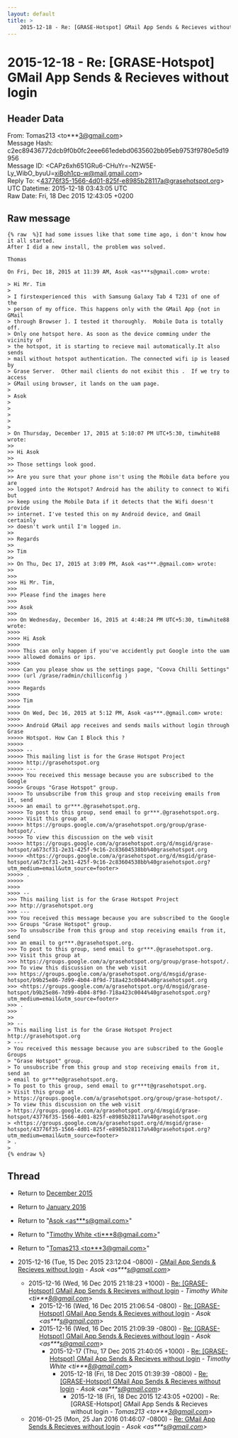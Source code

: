 ```yaml
---
layout: default
title: >
    2015-12-18 - Re: [GRASE-Hotspot] GMail App Sends & Recieves without login
---
```


# 2015-12-18 - Re: [GRASE-Hotspot] GMail App Sends & Recieves without login

## Header Data

From: Tomas213 \<to***3@gmail.com\><br>
Message Hash: c2ec89436772dcb9f0b0fc2eee661edebd0635602bb95eb9753f9780e5d19956<br>
Message ID: \<CAPz6xh651GRu6-CHuYr=-N2W5E-Ly_WibO_byuU=xiBoh1cp-w@mail.gmail.com\><br>
Reply To: \<43776f35-1566-4d01-825f-e8985b28117a@grasehotspot.org\><br>
UTC Datetime: 2015-12-18 03:43:05 UTC<br>
Raw Date: Fri, 18 Dec 2015 12:43:05 +0200<br>

## Raw message

```
{% raw  %}I had some issues like that some time ago, i don't know how it all started.
After I did a new install, the problem was solved.

Thomas

On Fri, Dec 18, 2015 at 11:39 AM, Asok <as***s@gmail.com> wrote:

> Hi Mr. Tim
>
> I firstexperienced this  with Samsung Galaxy Tab 4 T231 of one of the
> person of my office. This happens only with the GMail App {not in GMail
> through Browser ]. I tested it thoroughly.  Mobile Data is totally off.
> Only one hotspot here. As soon as the device comming under the vicinity of
> the hotspot, it is starting to recieve mail automatically.It also sends
> mail without hotspot authentication. The connected wifi ip is leased by
> Grase Server.  Other mail clients do not exibit this .  If we try to access
> GMail using browser, it lands on the uam page.
>
> Asok
>
>
>
>
>
> On Thursday, December 17, 2015 at 5:10:07 PM UTC+5:30, timwhite88 wrote:
>>
>> Hi Asok
>>
>> Those settings look good.
>>
>> Are you sure that your phone isn't using the Mobile data before you are
>> logged into the Hotspot? Android has the ability to connect to Wifi but
>> keep using the Mobile Data if it detects that the Wifi doesn't provide
>> internet. I've tested this on my Android device, and Gmail certainly
>> doesn't work until I'm logged in.
>>
>> Regards
>>
>> Tim
>>
>> On Thu, Dec 17, 2015 at 3:09 PM, Asok <as***.@gmail.com> wrote:
>>
>>>
>>> Hi Mr. Tim,
>>>
>>> Please find the images here
>>>
>>> Asok
>>>
>>> On Wednesday, December 16, 2015 at 4:48:24 PM UTC+5:30, timwhite88 wrote:
>>>>
>>>> Hi Asok
>>>>
>>>> This can only happen if you've accidently put Google into the uam
>>>> allowed domains or ips.
>>>>
>>>> Can you please show us the settings page, "Coova Chilli Settings"
>>>> (url /grase/radmin/chilliconfig )
>>>>
>>>> Regards
>>>>
>>>> Tim
>>>>
>>>> On Wed, Dec 16, 2015 at 5:12 PM, Asok <as***.@gmail.com> wrote:
>>>>
>>>>> Android GMail app receives and sends mails without login through Grase
>>>>> Hotspot. How Can I Block this ?
>>>>>
>>>>> --
>>>>> This mailing list is for the Grase Hotspot Project
>>>>> http://grasehotspot.org
>>>>> ---
>>>>> You received this message because you are subscribed to the Google
>>>>> Groups "Grase Hotspot" group.
>>>>> To unsubscribe from this group and stop receiving emails from it, send
>>>>> an email to gr***.@grasehotspot.org.
>>>>> To post to this group, send email to gr***.@grasehotspot.org.
>>>>> Visit this group at
>>>>> https://groups.google.com/a/grasehotspot.org/group/grase-hotspot/.
>>>>> To view this discussion on the web visit
>>>>> https://groups.google.com/a/grasehotspot.org/d/msgid/grase-hotspot/a673cf31-2e31-425f-9c16-2c83604538bb%40grasehotspot.org
>>>>> <https://groups.google.com/a/grasehotspot.org/d/msgid/grase-hotspot/a673cf31-2e31-425f-9c16-2c83604538bb%40grasehotspot.org?utm_medium=email&utm_source=footer>
>>>>> .
>>>>>
>>>>
>>>> --
>>> This mailing list is for the Grase Hotspot Project
>>> http://grasehotspot.org
>>> ---
>>> You received this message because you are subscribed to the Google
>>> Groups "Grase Hotspot" group.
>>> To unsubscribe from this group and stop receiving emails from it, send
>>> an email to gr***.@grasehotspot.org.
>>> To post to this group, send email to gr***.@grasehotspot.org.
>>> Visit this group at
>>> https://groups.google.com/a/grasehotspot.org/group/grase-hotspot/.
>>> To view this discussion on the web visit
>>> https://groups.google.com/a/grasehotspot.org/d/msgid/grase-hotspot/b9b25e86-7d99-4b04-8f9d-718a423c0044%40grasehotspot.org
>>> <https://groups.google.com/a/grasehotspot.org/d/msgid/grase-hotspot/b9b25e86-7d99-4b04-8f9d-718a423c0044%40grasehotspot.org?utm_medium=email&utm_source=footer>
>>> .
>>>
>>
>> --
> This mailing list is for the Grase Hotspot Project http://grasehotspot.org
> ---
> You received this message because you are subscribed to the Google Groups
> "Grase Hotspot" group.
> To unsubscribe from this group and stop receiving emails from it, send an
> email to gr***e@grasehotspot.org.
> To post to this group, send email to gr***t@grasehotspot.org.
> Visit this group at
> https://groups.google.com/a/grasehotspot.org/group/grase-hotspot/.
> To view this discussion on the web visit
> https://groups.google.com/a/grasehotspot.org/d/msgid/grase-hotspot/43776f35-1566-4d01-825f-e8985b28117a%40grasehotspot.org
> <https://groups.google.com/a/grasehotspot.org/d/msgid/grase-hotspot/43776f35-1566-4d01-825f-e8985b28117a%40grasehotspot.org?utm_medium=email&utm_source=footer>
> .
>
{% endraw %}
```

## Thread

+ Return to [December 2015](/archive/2015/12)
+ Return to [January 2016](/archive/2016/01)

+ Return to "[Asok <as***s<span>@</span>gmail.com>](/authors/as___s_at_gmail_com)"
+ Return to "[Timothy White <ti***8<span>@</span>gmail.com>](/authors/ti___8_at_gmail_com)"
+ Return to "[Tomas213 <to***3<span>@</span>gmail.com>](/authors/to___3_at_gmail_com)"

+ 2015-12-16 (Tue, 15 Dec 2015 23:12:04 -0800) - [GMail App Sends & Recieves without login](/archive/2015/12/aabe809e76e73894737846a5576a6a2d1cb4246c15c29892979308fadb1b53d5) - _Asok \<as***s@gmail.com\>_
  + 2015-12-16 (Wed, 16 Dec 2015 21:18:23 +1000) - [Re: [GRASE-Hotspot] GMail App Sends & Recieves without login](/archive/2015/12/f6e8a47a849491e5cea12da6efbb768833e48ead9dda24b092a2a1be2221504b) - _Timothy White \<ti***8@gmail.com\>_
    + 2015-12-16 (Wed, 16 Dec 2015 21:06:54 -0800) - [Re: [GRASE-Hotspot] GMail App Sends & Recieves without login](/archive/2015/12/9cdefd6120c072918fb26c8aeb1db8749b15e9f88dd56f7fc5684ca377e493bb) - _Asok \<as***s@gmail.com\>_
    + 2015-12-16 (Wed, 16 Dec 2015 21:09:39 -0800) - [Re: [GRASE-Hotspot] GMail App Sends & Recieves without login](/archive/2015/12/5cfd4d89189429d0c6fd06f79df84b6d8d278911f83fa07c4cca945e87c0ee38) - _Asok \<as***s@gmail.com\>_
      + 2015-12-17 (Thu, 17 Dec 2015 21:40:05 +1000) - [Re: [GRASE-Hotspot] GMail App Sends & Recieves without login](/archive/2015/12/987de4bd892179ef8fd9b58f7e5ed53d929eebb3a356773abdb4495f277908cc) - _Timothy White \<ti***8@gmail.com\>_
        + 2015-12-18 (Fri, 18 Dec 2015 01:39:39 -0800) - [Re: [GRASE-Hotspot] GMail App Sends & Recieves without login](/archive/2015/12/0c0837372bb5ed889ab40671f5ce6df8e430109d9a40fc7a251b8f48fc91c5a7) - _Asok \<as***s@gmail.com\>_
          + 2015-12-18 (Fri, 18 Dec 2015 12:43:05 +0200) - Re: [GRASE-Hotspot] GMail App Sends & Recieves without login - _Tomas213 \<to***3@gmail.com\>_
  + 2016-01-25 (Mon, 25 Jan 2016 01:46:07 -0800) - [Re: GMail App Sends & Recieves without login](/archive/2016/01/28993a3ad3818535e993f0a411e5fce3aa10a2731513b25cd1880a83b15ae92c) - _Asok \<as***s@gmail.com\>_

